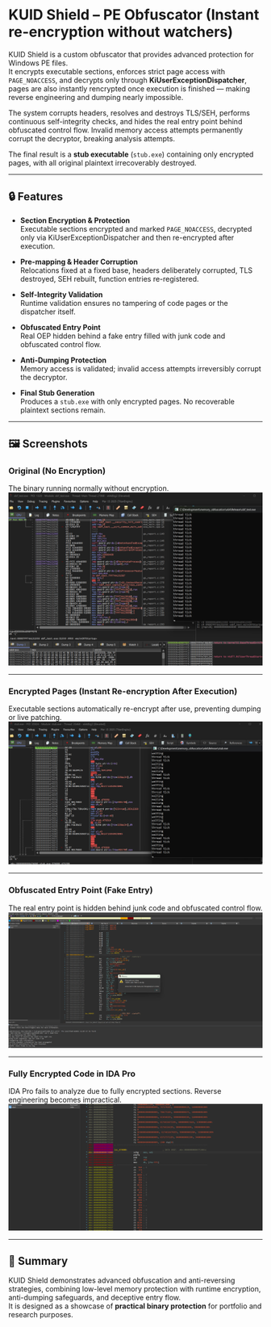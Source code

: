 # KUID Shield – PE Obfuscator (Instant re-encryption without watchers)

KUID Shield is a custom obfuscator that provides advanced protection for Windows PE files.  
It encrypts executable sections, enforces strict page access with `PAGE_NOACCESS`, and decrypts only through **KiUserExceptionDispatcher**, pages are also instantly rencrypted once execution is finished — making reverse engineering and dumping nearly impossible.  

The system corrupts headers, resolves and destroys TLS/SEH, performs continuous self-integrity checks, and hides the real entry point behind obfuscated control flow. Invalid memory access attempts permanently corrupt the decryptor, breaking analysis attempts.  

The final result is a **stub executable** (`stub.exe`) containing only encrypted pages, with all original plaintext irrecoverably destroyed.  

---

## 🔒 Features

- **Section Encryption & Protection**  
  Executable sections encrypted and marked `PAGE_NOACCESS`, decrypted only via KiUserExceptionDispatcher and then re-encrypted after execution.  

- **Pre-mapping & Header Corruption**  
  Relocations fixed at a fixed base, headers deliberately corrupted, TLS destroyed, SEH rebuilt, function entries re-registered.  

- **Self-Integrity Validation**  
  Runtime validation ensures no tampering of code pages or the dispatcher itself.  

- **Obfuscated Entry Point**  
  Real OEP hidden behind a fake entry filled with junk code and obfuscated control flow.  

- **Anti-Dumping Protection**  
  Memory access is validated; invalid access attempts irreversibly corrupt the decryptor.  

- **Final Stub Generation**  
  Produces a `stub.exe` with only encrypted pages. No recoverable plaintext sections remain.  

---

## 🖼️ Screenshots

### Original (No Encryption)  
The binary running normally without encryption.  
![Original - No Encryption](./assets/original.png)

---

### Encrypted Pages (Instant Re-encryption After Execution)  
Executable sections automatically re-encrypt after use, preventing dumping or live patching.  
![Encrypted Pages](./assets/encrypted_pages.png)

---

### Obfuscated Entry Point (Fake Entry)  
The real entry point is hidden behind junk code and obfuscated control flow.  
![Obfuscated Entry](./assets/obfuscated_entry.png)

---

### Fully Encrypted Code in IDA Pro  
IDA Pro fails to analyze due to fully encrypted sections. Reverse engineering becomes impractical.  
![Fully Encrypted Code](./assets/ida_encrypted.png)

---

## 🚀 Summary

KUID Shield demonstrates advanced obfuscation and anti-reversing strategies, combining low-level memory protection with runtime encryption, anti-dumping safeguards, and deceptive entry flow.  
It is designed as a showcase of **practical binary protection** for portfolio and research purposes.  
